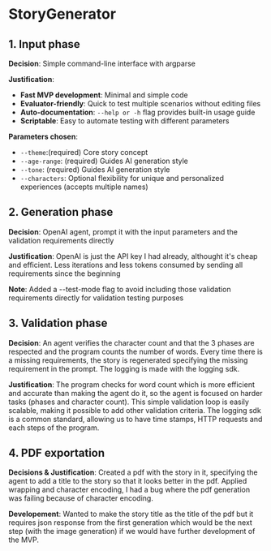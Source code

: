 # StoryGenerator

## 1. Input phase

**Decision**: Simple command-line interface with argparse

**Justification**:
- **Fast MVP development**: Minimal and simple code
- **Evaluator-friendly**: Quick to test multiple scenarios without editing files
- **Auto-documentation**: `--help or -h` flag provides built-in usage guide
- **Scriptable**: Easy to automate testing with different parameters

**Parameters chosen**:
- `--theme`:(required) Core story concept 
- `--age-range`: (required) Guides AI generation style
- `--tone`: (required) Guides AI generation style
- `--characters`: Optional flexibility for unique and personalized experiences (accepts multiple names)

## 2. Generation phase

**Decision**: OpenAI agent, prompt it with the input parameters and the validation requirements directly

**Justification**: OpenAI is just the API key I had already, althought it's cheap and efficient. Less iterations and less tokens consumed by sending all requirements since the beginning

**Note**: Added a --test-mode flag to avoid including those validation requirements directly for validation testing purposes

## 3. Validation phase

**Decision**: An agent verifies the character count and that the 3 phases are respected and the program counts the number of words. Every time there is a missing requirements, the story is regenerated specifying the missing requirement in the prompt. The logging is made with the logging sdk.

**Justification**: The program checks for word count which is more efficient and accurate than making the agent do it, so the agent is focused on harder tasks (phases and character count).
This simple validation loop is easily scalable, making it possible to add other validation criteria.
The logging sdk is a common standard, allowing us to have time stamps, HTTP requests and each steps of the program.

## 4. PDF exportation

**Decisions & Justification**: Created a pdf with the story in it, specifying the agent to add a title to the story so that it looks better in the pdf. Applied wrapping and character encoding, I had a bug where the pdf generation was failing because of character encoding.

**Developement**: Wanted to make the story title as the title of the pdf but it requires json response from the first generation which would be the next step (with the image generation) if we would have further development of the MVP.




